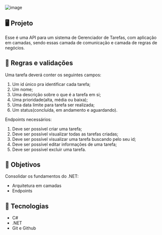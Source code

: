 ![image](https://github.com/user-attachments/assets/a58459de-862e-4f7d-8ad3-1766754455ec)

## 🖥️ Projeto
Esse é uma API para um sistema de Gerenciador de Tarefas, com aplicação em camadas, sendo essas camada de comunicação e camada de regras de negócios.

## 📄 Regras e validações

Uma tarefa deverá conter os seguintes campos:
1. Um id único pra identificar cada tarefa;
2. Um nome;
3. Uma descrição sobre o que é a tarefa em si;
4. Uma prioridade(alta, média ou baixa);
5. Uma data limite para tarefa ser realizada;
6. Um status(concluída, em andamento e aguardando).

Endpoints necessários:
1. Deve ser possível criar uma tarefa;
2. Deve ser possível visualizar todas as tarefas criadas;
3. Deve ser possível visualizar uma tarefa buscando pelo seu id;
4. Deve ser possível editar informações de uma tarefa;
5. Deve ser possível excluir uma tarefa.

## 🧠 Objetivos
Consolidar os fundamentos do .NET:

- Arquitetura em camadas
- Endpoints

## 🚀 Tecnologias 
- C#
- .NET
- Git e Github
